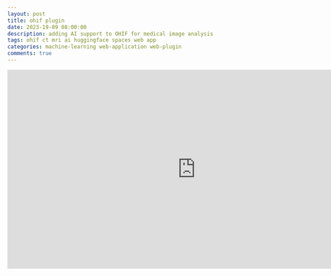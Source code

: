 ```yaml
---
layout: post
title: ohif plugin
date: 2023-19-09 08:00:00
description: adding AI support to OHIF for medical image analysis
tags: ohif ct mri ai huggingface spaces web app
categories: machine-learning web-application web-plugin
comments: true
---
```


<body>
	<div style="width:100%;">
	<iframe
        src="https://andreped-ohif4hf.hf.space"
        frameborder="0"
        width="850"
        height="450"
    ></iframe>
	</div>
</body>
